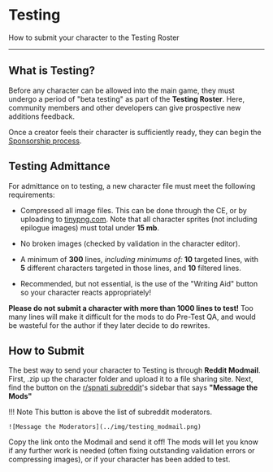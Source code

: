 # Testing

How to submit your character to the Testing Roster

---

## What is Testing?

Before any character can be allowed into the main game, they must undergo a period of "beta testing" as part of the **Testing Roster**. Here, community members and other developers can give prospective new additions feedback. 

Once a creator feels their character is sufficiently ready, they can begin the [Sponsorship process](/docs/policy/sponsorship.html).

## Testing Admittance

For admittance on to testing, a new character file must meet the following requirements:

- Compressed all image files. This can be done through the CE, or by uploading to [tinypng.com](https://tinypng.com/).  Note that all character sprites (not including epilogue images) must total under **15 mb**.

- No broken images (checked by validation in the character editor).

- A minimum of **300** lines, *including minimums of:* **10** targeted lines, with **5** different characters targeted in those lines, and **10** filtered lines.

- Recommended, but not essential, is the use of the "Writing Aid" button so your character reacts appropriately!

**Please do not submit a character with more than 1000 lines to test!** Too many lines will make it difficult for the mods to do Pre-Test QA, and would be wasteful for the author if they later decide to do rewrites. 

## How to Submit

The best way to send your character to Testing is through **Reddit Modmail**. First, .zip up the character folder and upload it to a file sharing site. Next, find the button on the [r/spnati subreddit](https://www.reddit.com/r/spnati/)'s sidebar that says **"Message the Mods"**

!!! Note
    This button is above the list of subreddit moderators.

    ![Message the Moderators](../img/testing_modmail.png)

Copy the link onto the Modmail and send it off! The mods will let you know if any further work is needed (often fixing outstanding validation errors or compressing images), or if your character has been added to test.